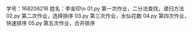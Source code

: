 学号：168206216  姓名：李金印\n
01.py 第一次作业，二分法查找，递归方法
02.py 第二次作业，选择排序
03.py 第三次作业，水仙花数
04.py 第四次作业，快速排序
05.py 第五次作业，合并排序
